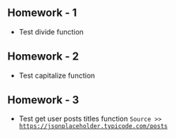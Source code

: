 ## Homework - 1

-   Test divide function

## Homework - 2

-   Test capitalize function

## Homework - 3

-   Test get user posts titles function
    <code>Source >> https://jsonplaceholder.typicode.com/posts</code>
